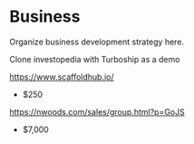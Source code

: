 # Business
Organize business development strategy here.

Clone investopedia with Turboship as a demo


https://www.scaffoldhub.io/
- $250

https://nwoods.com/sales/group.html?p=GoJS
- $7,000